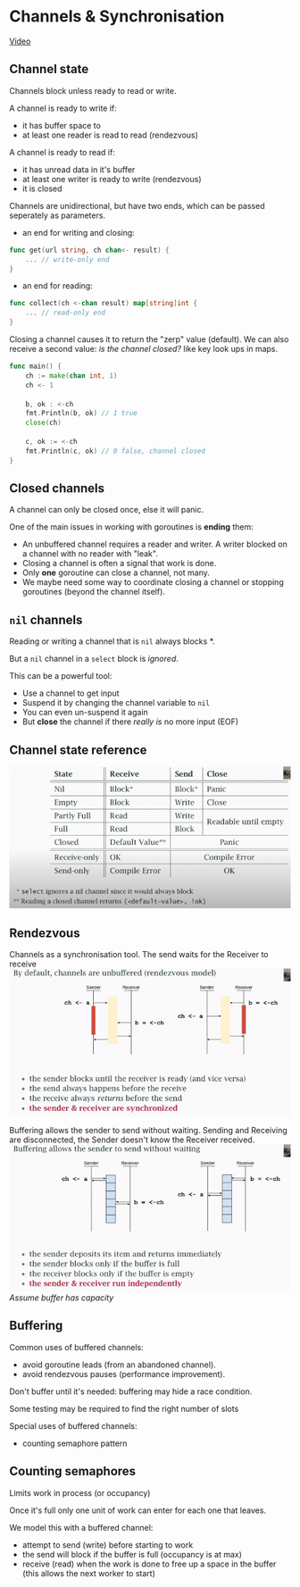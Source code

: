# Channels & Synchronisation

[Video](https://www.youtube.com/watch?v=fCkxKGd6CVQ&list=PLoILbKo9rG3skRCj37Kn5Zj803hhiuRK6&index=26)

## Channel state

Channels block unless ready to read or write.

A channel is ready to write if:
- it has buffer space to
- at least one reader is read to read (rendezvous)

A channel is ready to read if:
- it has unread data in it's buffer
- at least one writer is ready to write (rendezvous)
- it is closed

Channels are unidirectional, but have two ends, which can be passed seperately as parameters.
- an end for writing and closing:
```go
func get(url string, ch chan<- result) {
    ... // write-only end
}
```
- an end for reading:
```go
func collect(ch <-chan result) map[string]int {
    ... // read-only end
}
```
Closing a channel causes it to return the "zerp" value (default).
We can also receive a second value: *is the channel closed?* like key look ups in maps. 
```go
func main() {
    ch := make(chan int, 1)
    ch <- 1

    b, ok : <-ch
    fmt.Println(b, ok) // 1 true
    close(ch)

    c, ok := <-ch
    fmt.Println(c, ok) // 0 false, channel closed
}
```
## Closed channels

A channel can only be closed once, else it will panic.

One of the main issues in working with goroutines is **ending** them:
- An unbuffered channel requires a reader and writer. A writer blocked on a channel with no reader with "leak".
- Closing a channel is often a signal that work is done.
- Only **one** goroutine can close a channel, not many.
- We maybe need some way to coordinate closing a channel or stopping goroutines (beyond the channel itself).

## `nil` channels

Reading or writing a channel that is `nil` always blocks *.

But a `nil` channel in a `select` block is *ignored*.

This can be a powerful tool:
- Use a channel to get input
- Suspend it by changing the channel variable to `nil`
- You can even un-suspend it again
- But **close** the channel if there *really is* no more input (EOF)

## Channel state reference
![Alt text](image.png)

## Rendezvous
Channels as a synchronisation tool. The send waits for the Receiver to receive
![Alt text](image-1.png)

Buffering allows the sender to send without waiting.
Sending and Receiving are disconnected, the Sender doesn't know the Receiver received.
![Alt text](image-2.png)
*Assume buffer has capacity*

## Buffering

Common uses of buffered channels:
- avoid goroutine leads (from an abandoned channel).
- avoid rendezvous pauses (performance improvement).

Don't buffer until it's needed: buffering may hide a race condition.

Some testing may be required to find the right number of slots

Special uses of buffered channels:
- counting semaphore pattern

## Counting semaphores

Limits work in process (or occupancy)

Once it's full only one unit of work can enter for each one that leaves.

We model this with a buffered channel:
- attempt to send (write) before starting to work
- the send will block if the buffer is full (occupancy is at max)
- receive (read) when the work is done to free up a space in the buffer (this allows the next worker to start)